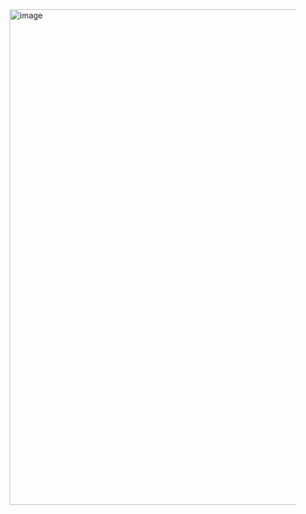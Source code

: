 <img width="870" alt="image" src="https://user-images.githubusercontent.com/72377237/144946626-3272cbd8-9fd0-405f-aee5-5061f79384ee.png">
